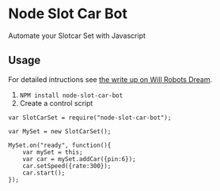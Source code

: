 # Node Slot Car Bot

Automate your Slotcar Set with Javascript

## Usage

For detailed intructions see [the write up on Will Robots Dream](http://www.willrobotsdream.com/node-slot-car-bot/).

1. `NPM install node-slot-car-bot`
2. Create a control script
```
var SlotCarSet = require("node-slot-car-bot");

var MySet = new SlotCarSet();

MySet.on("ready", function(){
	var mySet = this;
	var car = mySet.addCar({pin:6});
	car.setSpeed({rate:300});
	car.start();
});
```